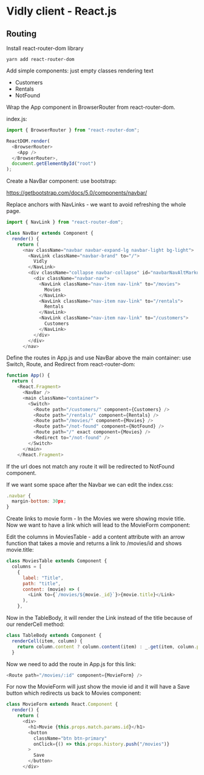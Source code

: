 # Vidly client - React.js

## Routing

Install react-router-dom library
```
yarn add react-router-dom
```

Add simple components: just empty classes rendering text
- Customers
- Rentals
- NotFound

Wrap the App component in BrowserRouter from react-router-dom.

index.js:
```javascript
import { BrowserRouter } from "react-router-dom";

ReactDOM.render(
  <BrowserRouter>
    <App />
  </BrowserRouter>,
  document.getElementById("root")
);
```

Create a NavBar component: use bootstrap: 

https://getbootstrap.com/docs/5.0/components/navbar/

Replace anchors with NavLinks - we want to avoid refreshing the whole page.

```javascript
import { NavLink } from "react-router-dom";

class NavBar extends Component {
  render() {
    return (
      <nav className="navbar navbar-expand-lg navbar-light bg-light">
        <NavLink className="navbar-brand" to="/">
          Vidly
        </NavLink>
        <div className="collapse navbar-collapse" id="navbarNavAltMarkup">
          <div className="navbar-nav">
            <NavLink className="nav-item nav-link" to="/movies">
              Movies
            </NavLink>
            <NavLink className="nav-item nav-link" to="/rentals">
              Rentals
            </NavLink>
            <NavLink className="nav-item nav-link" to="/customers">
              Customers
            </NavLink>
          </div>
        </div>
      </nav>
```

Define the routes in App.js and use NavBar above the main container: use Switch, Route, and Redirect from react-router-dom:

```javascript
function App() {
  return (
    <React.Fragment>
      <NavBar />
      <main className="container">
        <Switch>
          <Route path="/customers/" component={Customers} />
          <Route path="/rentals/" component={Rentals} />
          <Route path="/movies/" component={Movies} />
          <Route path="/not-found" component={NotFound} />
          <Route path="/" exact component={Movies} />
          <Redirect to="/not-found" />
        </Switch>
      </main>
    </React.Fragment>
```

If the url does not match any route it will be redirected to NotFound component.

If we want some space after the Navbar we can edit the index.css:
```javascript
.navbar {
  margin-bottom: 30px;
}
```

Create links to movie form - In the Movies we were showing movie title. Now we want to have a link which will lead to the MovieForm component:

Edit the columns in MoviesTable - add a content attribute with an arrow function that takes a movie and returns a link to /movies/id and shows movie.title:
```javascript
class MoviesTable extends Component {
  columns = [
    {
      label: "Title",
      path: "title",
      content: (movie) => (
        <Link to={`/movies/${movie._id}`}>{movie.title}</Link>
      ),
    },
```
Now in the TableBody, it will render the Link instead of the title because of our renderCell method:

```javascript
class TableBody extends Component {
  renderCell(item, column) {
    return column.content ? column.content(item) : _.get(item, column.path);
  }
```

Now we need to add the route in App.js for this link:

```javascript
<Route path="/movies/:id" component={MovieForm} />
```

For now the MovieForm will just show the movie id and it will have a Save button which redirects us back to Movies component:

```javascript
class MovieForm extends React.Component {
  render() {
    return (
      <div>
        <h1>Movie {this.props.match.params.id}</h1>
        <button
          className="btn btn-primary"
          onClick={() => this.props.history.push("/movies")}
        >
          Save
        </button>
      </div>
```